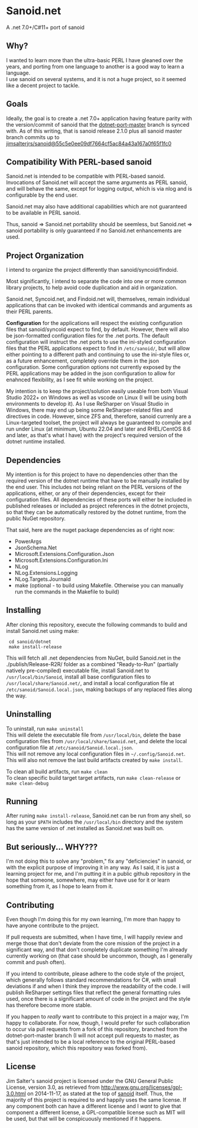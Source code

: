 # Sanoid.net

 A .net 7.0+/C#11+ port of sanoid
 
 ## Why?

 I wanted to learn more than the ultra-basic PERL I have gleaned over the years, and porting from one language to
 another is a good way to learn a language.\
 I use sanoid on several systems, and it is not a huge project, so it seemed like a decent project to tackle.

 ## Goals

 Ideally, the goal is to create a .net 7.0+ application having feature parity with the version/commit of sanoid
 that the [dotnet-port-master](../tree/dotnet-port-master) branch is synced with. As of this writing, that is
 sanoid release 2.1.0 plus all sanoid master branch commits up to
 [jimsalterjrs/sanoid@55c5e0ee09df7664cf5ac84a43a167a0f65f1fc0](https://github.com/jimsalterjrs/sanoid/commit/55c5e0ee09df7664cf5ac84a43a167a0f65f1fc0)
 
 ## Compatibility With PERL-based sanoid
 
 Sanoid.net is intended to be compatible with PERL-based sanoid. Invocations of Sanoid.net will accept the same
 arguments as PERL sanoid, and will behave the same, except for logging output, which is via nlog and is
 configurable by the end user.
 
 Sanoid.net may also have additional capabilities which are not guaranteed to be available in PERL sanoid.
 
 Thus, sanoid => Sanoid.net portability should be seemless, but Sanoid.net => sanoid portability is only
 guaranteed if no Sanoid.net enhancements are used.

 ## Project Organization

 I intend to organize the project differently than sanoid/syncoid/findoid.

 Most significantly, I intend to separate the code into one or more common library projects, to help avoid code
 duplication and aid in organization.

 Sanoid.net, Syncoid.net, and Findoid.net will, themselves, remain individual applications that can be invoked with
 identical commands and arguments as their PERL parents.

 **Configuration** for the applications will respect the existing configuration files that sanoid/syncoid expect to
 find, by default. However, there will also be json-formatted configuration files for the .net ports. The default 
 configuration will instruct the .net ports to use the ini-styled configuration files that the PERL applications 
 expect to find in `/etc/sanoid/`, but will allow either pointing to a different path and continuing to use the 
 ini-style files or, as a future enhancement, completely override them in the json configuration. Some 
 configuration options not currently exposed by the PERL applications may be added in the json configuration to
 allow for enahnced flexibility, as I see fit while working on the project.

 My intention is to keep the project/solution easily useable from both Visual Studio 2022+ on Windows as well as
 vscode on Linux (I will be using both environments to develop it). As I use ReSharper on Visual Studio in Windows,
 there may end up being some ReSharper-related files and directives in code. However, since ZFS and, therefore,
 sanoid currenly are a Linux-targeted toolset, the project will always be guaranteed to compile and run under Linux
 (at minimum, Ubuntu 22.04 and later and RHEL/CentOS 8.6 and later, as that's what I have) with the project's
 required version of the dotnet runtime installed.

 ## Dependencies

 My intention is for this project to have no dependencies other than the required version of the dotnet runtime 
 that have to be manually installed by the end user. This includes not being reliant on the PERL versions of the
 applications, either, or any of their dependencies, except for their configuration files. All dependencies of
 these ports will either be included in published releases or included as project references in the dotnet 
 projects, so that they can be automatically restored by the dotnet runtime, from the public NuGet repository.
 
 That said, here are the nuget package dependencies as of right now:
 
  - PowerArgs
  - JsonSchema.Net
  - Microsoft.Extensions.Configuration.Json
  - Microsoft.Extensions.Configuration.Ini
  - NLog
  - NLog.Extensions.Logging
  - NLog.Targets.Journald
  - make (optional - to build using Makefile. Otherwise you can manually run the commands in the Makefile to build)

 ## Installing
 
 After cloning this repository, execute the following commands to build and install Sanoid.net using make:

     cd sanoid/dotnet
     make install-release

 This will fetch all .net dependencies from NuGet, build Sanoid.net in the ./publish/Release-R2R/ folder as a combined 
 "Ready-to-Run" (partially natively pre-compiled) executable file, install Sanoid.net to `/usr/local/bin/Sanoid`, install all
 base configuration files to `/usr/local/share/Sanoid.net/`, and install a local configuration file at
 `/etc/sanoid/Sanoid.local.json`, making backups of any replaced files along the way.

 ## Uninstalling

 To uninstall, run `make uninstall`\
 This will delete the executable file from `/usr/local/bin`, delete the base configuration files from 
 `/usr/local/share/Sanoid.net`, and delete the local configuration file at `/etc/sanoid/Sanoid.local.json`.\
 This will not remove any local configuration files in `~/.config/Sanoid.net`.\
 This will also not remove the last build artifacts created by `make install`.

 To clean all build artifacts, run `make clean`\
 To clean specific build target target artifacts, run `make clean-release` or `make clean-debug`

 ## Running

 After runing `make install-release`, Sanoid.net can be run from any shell, so long as your `$PATH` includes the 
 `/usr/local/bin` directory and the system has the same version of .net installed as Sanoid.net was built on.


 ## But seriously... WHY???

 I'm not doing this to solve any "problem," fix any "deficiencies" in sanoid, or with the explicit purpose of
 improving it in any way. As I said, it is just a learning project for me, and I'm putting it in a public github
 repository in the hope that someone, somewhere, may either have use for it or learn something from it, as I hope
 to learn from it.

 ## Contributing

 Even though I'm doing this for my own learning, I'm more than happy to have anyone contribute to the project.

 If pull requests are submitted, when I have time, I will happily review and merge those that don't deviate from
 the core mission of the project in a significant way, and that don't completely duplicate something I'm already
 currently working on (that case should be uncommon, though, as I generally commit and push often).

 If you intend to contribute, please adhere to the code style of the project, which generally follows standard
 recommendations for C#, with small deviations if and when I think they improve the readability of the code.
 I will publish ReSharper settings files that reflect the general formatting rules used, once there is a
 significant amount of code in the project and the style has therefore become more stable.
 
 If you happen to _really_ want to contribute to this project in a major way, I'm happy to collaborate. For now,
 though, I would prefer for such collaboration to occur via pull requests from a fork of this repository, branched
 from the dotnet-port-master branch (I will not accept pull requests to master, as that's just intended to be
 a local reference to the original PERL-based sanoid repository, which this repository was forked from).

 ## License

 Jim Salter's sanoid project is licensed under the GNU General Public License, version 3.0, as retrieved from
 http://www.gnu.org/licenses/gpl-3.0.html on 2014-11-17, as stated at the top of
 [sanoid](https://github.com/jimsalterjrs/sanoid/blob/master/sanoid) itself. Thus, the majority of this project is
 required to and happily uses the same license. If any component both can have a different license and I _want_ to
 give that component a different license, a GPL-compatible license such as MIT will be used, but that will be
 conspicuously mentioned if it happens.
